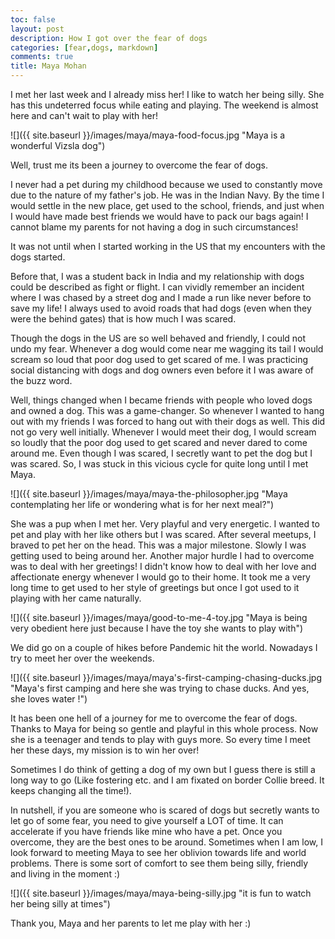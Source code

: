 ```yaml
---
toc: false
layout: post
description: How I got over the fear of dogs
categories: [fear,dogs, markdown]
comments: true
title: Maya Mohan
---
```


I met her last week and I already miss her! I like to watch her being silly. She has this undeterred focus while eating and playing. The weekend is almost here and can't wait to play with her!

![]({{ site.baseurl }}/images/maya/maya-food-focus.jpg "Maya is a wonderful Vizsla dog")


Well, trust me its been a journey to overcome the fear of dogs. 

I never had a pet during my childhood because we used to constantly move due to the nature of my father's job.  He was in the Indian Navy. By the time I would settle in the new place, get used to the school, friends, and just when I would have made best friends we would have to pack our bags again! I cannot blame my parents for not having a dog in such circumstances!

It was not until when I started working in the US that my encounters with the dogs started. 

Before that, I was a student back in India and my relationship with dogs could be described as fight or flight. I can vividly remember an incident where  I was chased by a street dog and I made a run like never before to save my life! I always used to avoid roads that had dogs (even when they were the behind gates) that is how much I was scared.

Though the dogs in the US are so well behaved and friendly, I could not undo my fear. Whenever a dog would come near me wagging its tail I would scream so loud that poor dog used to get scared of me. I was practicing social distancing with dogs and dog owners even before it I was aware of the buzz word.

Well, things changed when I  became friends with people who loved dogs and owned a dog. This was a game-changer. So whenever I wanted to hang out with my friends I was forced to hang out with their dogs as well. This did not go very well initially. Whenever I would meet their dog, I would scream so loudly that the poor dog used to get scared and never dared to come around me. Even though I was scared, I secretly want to pet the dog but I was scared. So, I was stuck in this vicious cycle for quite long until I met Maya. 

![]({{ site.baseurl }}/images/maya/maya-the-philosopher.jpg "Maya contemplating her life or wondering what is for her next meal?")

She was a pup when I met her. Very playful and very energetic. I wanted to pet and play with her like others but I was scared. After several meetups, I braved to pet her on the head. This was a major milestone. Slowly I was getting used to being around her.  Another major hurdle I had to overcome was to deal with her greetings! I didn't know how to deal with her love and affectionate energy whenever I would go to their home. It took me a very long time to get used to her style of greetings but once I got used to it playing with her came naturally. 

![]({{ site.baseurl }}/images/maya/good-to-me-4-toy.jpg "Maya is being very obedient here just because I have the toy she wants to play with")

We did go on a couple of hikes before Pandemic hit the world. Nowadays I try to meet her over the weekends.

![]({{ site.baseurl }}/images/maya/maya's-first-camping-chasing-ducks.jpg "Maya's first camping and here she was trying to chase ducks. And yes, she loves water !")

It has been one hell of a journey for me to overcome the fear of dogs. Thanks to Maya for being so gentle and playful in this whole process. Now she is a teenager and tends to play with guys more. So every time I meet her these days, my mission is to win her over!

Sometimes I do think of getting a dog of my own but I guess there is still a long way to go (Like fostering etc. and I am fixated on border Collie breed. It keeps changing all the time!).

In nutshell, if you are someone who is scared of dogs but secretly wants to let go of some fear, you need to give yourself a LOT of time. It can accelerate if you have friends like mine who have a pet. Once you overcome, they are the best ones to be around. Sometimes when I am low, I look forward to meeting Maya to see her oblivion towards life and world problems. There is some sort of comfort to see them being silly, friendly and living in the moment :)

![]({{ site.baseurl }}/images/maya/maya-being-silly.jpg "it is fun to watch her being silly at times")

Thank you, Maya and her parents to let me play with her :)
